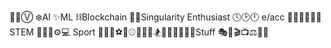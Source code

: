 🌱🍄Ⓥ ❄️AI ✨ML ⛓️Blockchain 🪷🌻Singularity Enthusiast 🕓🕑🕛 e/acc 🏴‍☠️🏳️‍🌈🏳️‍⚧️ STEM 🧬🔬🔭⚙️💻 Sport 👟🏈🏀⚽🥊⚾🥎🏐🎾🏂🏒🚴🏋️‍♀️🧘‍♂Stuff 🎭🏹🎬📺⚖️🚆🎸
